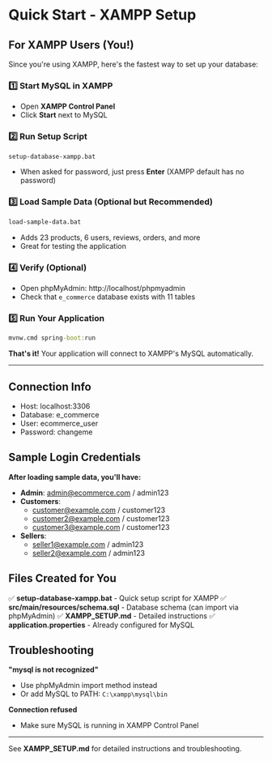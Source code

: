 # Quick Start - XAMPP Setup

## For XAMPP Users (You!)

Since you're using XAMPP, here's the fastest way to set up your database:

### 1️⃣ Start MySQL in XAMPP
- Open **XAMPP Control Panel**
- Click **Start** next to MySQL

### 2️⃣ Run Setup Script
```cmd
setup-database-xampp.bat
```
- When asked for password, just press **Enter** (XAMPP default has no password)

### 3️⃣ Load Sample Data (Optional but Recommended)
```cmd
load-sample-data.bat
```
- Adds 23 products, 6 users, reviews, orders, and more
- Great for testing the application

### 4️⃣ Verify (Optional)
- Open phpMyAdmin: http://localhost/phpmyadmin
- Check that `e_commerce` database exists with 11 tables

### 5️⃣ Run Your Application
```cmd
mvnw.cmd spring-boot:run
```

**That's it!** Your application will connect to XAMPP's MySQL automatically.

---

## Connection Info
- Host: localhost:3306
- Database: e_commerce  
- User: ecommerce_user
- Password: changeme

## Sample Login Credentials

**After loading sample data, you'll have:**

- **Admin**: admin@ecommerce.com / admin123
- **Customers**: 
  - customer@example.com / customer123
  - customer2@example.com / customer123
  - customer3@example.com / customer123
- **Sellers**: 
  - seller1@example.com / admin123
  - seller2@example.com / admin123

## Files Created for You

✅ **setup-database-xampp.bat** - Quick setup script for XAMPP
✅ **src/main/resources/schema.sql** - Database schema (can import via phpMyAdmin)
✅ **XAMPP_SETUP.md** - Detailed instructions
✅ **application.properties** - Already configured for MySQL

## Troubleshooting

**"mysql is not recognized"**
- Use phpMyAdmin import method instead
- Or add MySQL to PATH: `C:\xampp\mysql\bin`

**Connection refused**
- Make sure MySQL is running in XAMPP Control Panel

---

See **XAMPP_SETUP.md** for detailed instructions and troubleshooting.
